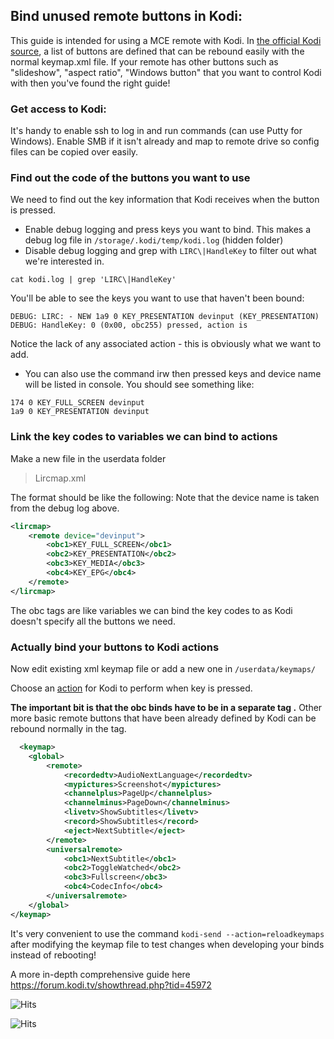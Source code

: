 ## Bind unused remote buttons in Kodi:
This guide is intended for using a MCE remote with Kodi. In [the official Kodi source](https://github.com/xbmc/xbmc/blob/master/system/Lircmap.xml), a list of buttons are defined that can be rebound easily with the normal keymap.xml file. If your remote has other buttons such as "slideshow", "aspect ratio", "Windows button" that you want to control Kodi with then you've found the right guide! 

### Get access to Kodi:
It's handy to enable ssh to log in and run commands (can use Putty for Windows).
Enable SMB if it isn't already and map to remote drive so config files can be copied over easily.

### Find out the code of the buttons you want to use
We need to find out the key information that Kodi receives when the button is pressed.

- Enable debug logging and press keys you want to bind.
This makes a debug log file in `/storage/.kodi/temp/kodi.log` (hidden folder)
- Disable debug logging and grep with `LIRC\|HandleKey` to filter out what we're interested in.
```
cat kodi.log | grep 'LIRC\|HandleKey'
```
You'll be able to see the keys you want to use that haven't been bound:
```
DEBUG: LIRC: - NEW 1a9 0 KEY_PRESENTATION devinput (KEY_PRESENTATION)
DEBUG: HandleKey: 0 (0x00, obc255) pressed, action is
```

Notice the lack of any associated action - this is obviously what we want to add.

- You can also use the command irw then pressed keys and device name will be listed in console.
You should see something like:
```
174 0 KEY_FULL_SCREEN devinput
1a9 0 KEY_PRESENTATION devinput
```

### Link the key codes to variables we can bind to actions
Make a new file in the userdata folder 
>Lircmap.xml

The format should be like the following:
Note that the device name is taken from the debug log above.
```xml
<lircmap>
	<remote device="devinput">
		<obc1>KEY_FULL_SCREEN</obc1>
		<obc2>KEY_PRESENTATION</obc2>
		<obc3>KEY_MEDIA</obc3>
		<obc4>KEY_EPG</obc4>
	</remote>
</lircmap>
```
The obc tags are like variables we can bind the key codes to as Kodi doesn't specify all the buttons we need.

### Actually bind your buttons to Kodi actions
Now edit existing xml keymap file or add a new one in `/userdata/keymaps/`

Choose an [action](https://kodi.wiki/view/Action_IDs) for Kodi to perform when key is pressed.

**The important bit is that the obc binds have to be in a separate tag <universalremote>.**
Other more basic remote buttons that have been already defined by Kodi can be rebound normally in the <remote> tag.
```xml
  <keymap>
	<global>
		<remote>
			<recordedtv>AudioNextLanguage</recordedtv>
			<mypictures>Screenshot</mypictures>
			<channelplus>PageUp</channelplus>
			<channelminus>PageDown</channelminus>
			<livetv>ShowSubtitles</livetv>
			<record>ShowSubtitles</record>
			<eject>NextSubtitle</eject>
		</remote>
		<universalremote>
			<obc1>NextSubtitle</obc1>
			<obc2>ToggleWatched</obc2>
			<obc3>Fullscreen</obc3>
			<obc4>CodecInfo</obc4>
		</universalremote>
	</global>
</keymap>
```
	
It's very convenient to use the command `kodi-send --action=reloadkeymaps` after modifying the keymap file to test changes when developing your binds instead of rebooting!

A more in-depth comprehensive guide here https://forum.kodi.tv/showthread.php?tid=45972

![Hits](https://hitcounter.pythonanywhere.com/count/tag.svg?url=https%3A%2F%2Finhumare.github.io%2Fkodiremotebinding%2F)


                            
<img src="https://hitcounter.pythonanywhere.com/count/tag.svg?url=https%3A%2F%2Finhumare.github.io%2Fkodiremotebinding%2F" alt="Hits">

                        


